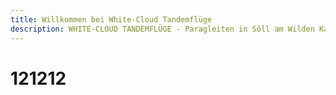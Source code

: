 ```yaml
---
title: Willkommen bei White-Cloud Tandemflüge
description: WHITE-CLOUD TANDEMFLÜGE - Paragleiten in Söll am Wilden Kaiser, oder von Hopfgarten in Brixental. Mit der Bergbahn hinauf auf der Hohe Salve.
---
```


# 121212